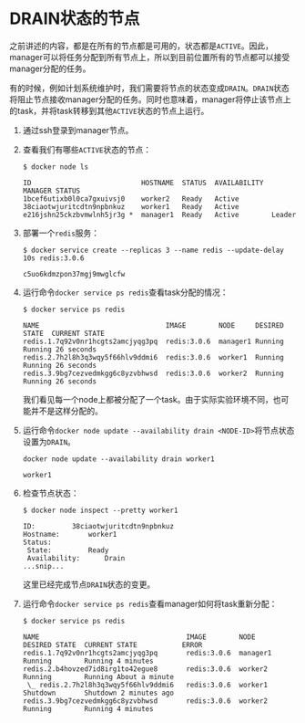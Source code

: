# DRAIN状态的节点

之前讲述的内容，都是在所有的节点都是可用的，状态都是`ACTIVE`。因此，manager可以将任务分配到所有节点上，所以到目前位置所有的节点都可以接受manager分配的任务。

有的时候，例如计划系统维护时，我们需要将节点的状态变成`DRAIN`。`DRAIN`状态将阻止节点接收manager分配的任务。同时也意味着，manager将停止该节点上的task，并将task转移到其他`ACTIVE`状态的节点上运行。

1. 通过ssh登录到manager节点。

2. 查看我们有哪些`ACTIVE`状态的节点：

    ```
    $ docker node ls

    ID                           HOSTNAME  STATUS  AVAILABILITY  MANAGER STATUS
    1bcef6utixb0l0ca7gxuivsj0    worker2   Ready   Active
    38ciaotwjuritcdtn9npbnkuz    worker1   Ready   Active
    e216jshn25ckzbvmwlnh5jr3g *  manager1  Ready   Active        Leader
    ```
    
3. 部署一个`redis`服务：

    ```
    $ docker service create --replicas 3 --name redis --update-delay 10s redis:3.0.6

    c5uo6kdmzpon37mgj9mwglcfw
    ```
    
4. 运行命令`docker service ps redis`查看task分配的情况：

    ```
    $ docker service ps redis

    NAME                               IMAGE        NODE     DESIRED STATE  CURRENT STATE
    redis.1.7q92v0nr1hcgts2amcjyqg3pq  redis:3.0.6  manager1 Running        Running 26 seconds
    redis.2.7h2l8h3q3wqy5f66hlv9ddmi6  redis:3.0.6  worker1  Running        Running 26 seconds
    redis.3.9bg7cezvedmkgg6c8yzvbhwsd  redis:3.0.6  worker2  Running        Running 26 seconds
    ```
    我们看见每一个node上都被分配了一个task。由于实际实验环境不同，也可能并不是这样分配的。
    
5. 运行命令`docker node update --availability drain <NODE-ID>`将节点状态设置为`DRAIN`。

    ```
    docker node update --availability drain worker1

    worker1
    ```
    
6. 检查节点状态：

    ```
    $ docker node inspect --pretty worker1

    ID:			38ciaotwjuritcdtn9npbnkuz
    Hostname:		worker1
    Status:
     State:			Ready
     Availability:		Drain
    ...snip...
    ```
    
    这里已经完成节点`DRAIN`状态的变更。
    
7. 运行命令`docker service ps redis`查看manager如何将task重新分配：

    ```
    $ docker service ps redis

    NAME                                    IMAGE        NODE      DESIRED STATE  CURRENT STATE           ERROR
    redis.1.7q92v0nr1hcgts2amcjyqg3pq       redis:3.0.6  manager1  Running        Running 4 minutes
    redis.2.b4hovzed7id8irg1to42egue8       redis:3.0.6  worker2   Running        Running About a minute
     \_ redis.2.7h2l8h3q3wqy5f66hlv9ddmi6   redis:3.0.6  worker1   Shutdown       Shutdown 2 minutes ago
    redis.3.9bg7cezvedmkgg6c8yzvbhwsd       redis:3.0.6  worker2   Running        Running 4 minutes
    ```